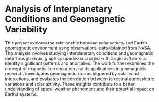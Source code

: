 # Analysis of Interplanetary Conditions and Geomagnetic Variability

This project explores the relationship between solar activity and Earth’s geomagnetic environment using observational data obtained from NASA. The analysis involves studying interplanetary conditions and geomagnetic data through visual graph comparisons created with Origin software to identify significant patterns and anomalies. The work further examines the concept of magnetic corroboration and its applications in geomagnetic research, investigates geomagnetic storms triggered by solar wind interactions, and evaluates the correlation between terrestrial atmospheric variations and solar activity. These insights contribute to a better understanding of space-weather phenomena and their potential impact on Earth’s systems.

